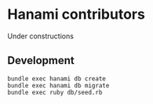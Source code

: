 # Hanami contributors

Under constructions

## Development

```
bundle exec hanami db create
bundle exec hanami db migrate
bundle exec ruby db/seed.rb
```
